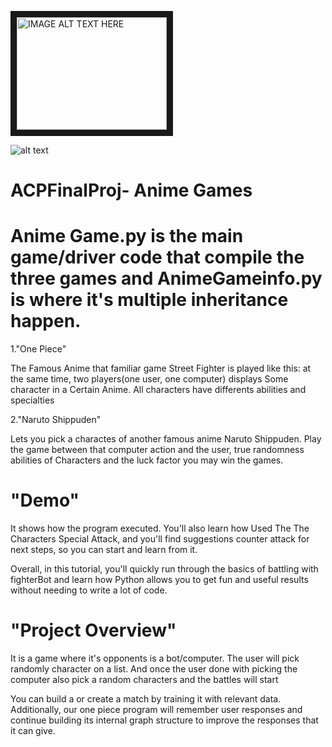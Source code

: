 <a href="http://www.youtube.com/watch?feature=player_embedded&v=CUDCgZ008dY
" target="_blank"><img src="http://img.youtube.com/vi/CUDCgZ008dY/0.jpg" 
alt="IMAGE ALT TEXT HERE" width="240" height="180" border="10" /></a>


![alt text](http://url/to/Uml.jpg)
# ACPFinalProj- Anime Games
# Anime Game.py is the main game/driver code that compile the three games and AnimeGameinfo.py is where it's multiple inheritance happen.

1."One Piece"

 The Famous Anime that familiar game Street Fighter  is played like this: at the same time, two players(one user, one computer) displays Some character in a Certain Anime. All characters have differents abilities and specialties

2."Naruto Shippuden"

 Lets you pick a charactes of another famous anime Naruto Shippuden. Play the game between that computer action and the user,  true randomness abilities of Characters and the luck factor you may win the games.

# "Demo"


It shows how the program executed. You'll also learn how Used The The Characters Special Attack, and you'll find suggestions counter attack for next steps, so you can start and learn from it.

Overall, in this tutorial, you'll quickly run through the basics of battling with fighterBot and learn how Python allows you to get fun and useful results without needing to write a lot of code.


# "Project Overview"

It is a game where it's opponents is a bot/computer. The user will pick randomly character on a list. And once the user done with picking the computer also pick a random characters and the battles will start

You can build a or create a match by training it with relevant data. Additionally, our one piece program will remember user responses and continue building its internal graph structure to improve the responses that it can give.


